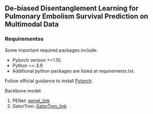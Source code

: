 ## De-biased Disentanglement Learning for Pulmonary Embolism Survival Prediction on Multimodal Data




### Requirementss
Some important required packages include:
* Pytorch version >=1.10.
* Python == 3.9
* Additional python packages are listed at requirements.txt.

Follow official guidance to install [Pytorch][torch_link].

[torch_link]:https://pytorch.org/

Backbone model:
 1. PENet: [penet_link]
 2. GatorTron: [GatorTron_link]

[penet_link]:https://github.com/marshuang80/penet
[GatorTron_link]:https://huggingface.co/AshtonIsNotHere/GatorTron-OG

